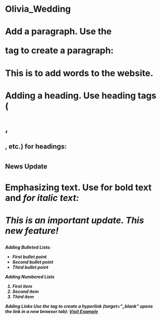 # Olivia_Wedding

# Add a paragraph. Use the <p> tag to create a paragraph:
# <p>This is to add words to the website.</p>

# Adding a heading. Use heading tags (<h1>, <h2>, etc.) for headings:
# <h2>News Update</h2>

# Emphasizing text. Use <strong> for bold text and <em> for italic text:
# <p>This is an <strong>important</strong> update. This <em>new feature</em>!</p>

Adding Bulleted Lists:
<ul>
    <li>First bullet point</li>
    <li>Second bullet point</li>
    <li>Third bullet point</li>
</ul>

Adding Numbered Lists
<ol>
    <li>First item</li>
    <li>Second item</li>
    <li>Third item</li>
</ol>

Adding Links
Use the <a> tag to create a hyperlink (target="_blank" opens the link in a new browser tab):
<a href="https://www.example.com" target="_blank">Visit Example</a>




